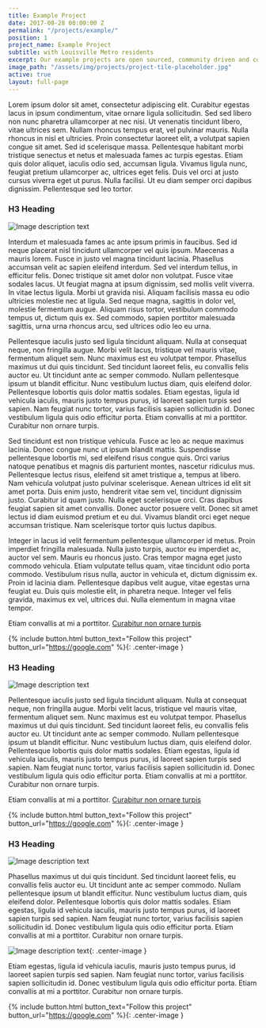 ```yaml
---
title: Example Project
date: 2017-08-28 00:00:00 Z
permalink: "/projects/example/"
position: 1
project_name: Example Project
subtitle: with Louisville Metro residents
excerpt: Our example projects are open sourced, community driven and cutting edge.
image_path: "/assets/img/projects/project-tile-placeholder.jpg"
active: true
layout: full-page
---
```


Lorem ipsum dolor sit amet, consectetur adipiscing elit. Curabitur egestas lacus in ipsum condimentum, vitae ornare ligula sollicitudin. Sed sed libero non nunc pharetra ullamcorper at nec nisi. Ut venenatis tincidunt libero, vitae ultrices sem. Nullam rhoncus tempus erat, vel pulvinar mauris. Nulla rhoncus in nisl et ultricies. Proin consectetur laoreet elit, a volutpat sapien congue sit amet. Sed id scelerisque massa. Pellentesque habitant morbi tristique senectus et netus et malesuada fames ac turpis egestas. Etiam quis dolor aliquet, iaculis odio sed, accumsan ligula. Vivamus ligula nunc, feugiat pretium ullamcorper ac, ultrices eget felis. Duis vel orci at justo cursus viverra eget ut purus. Nulla facilisi. Ut eu diam semper orci dapibus dignissim. Pellentesque sed leo tortor.

### H3 Heading

![Image description text](http://via.placeholder.com/800x300)

Interdum et malesuada fames ac ante ipsum primis in faucibus. Sed id neque placerat nisl tincidunt ullamcorper vel quis ipsum. Maecenas a mauris lorem. Fusce in justo vel magna tincidunt lacinia. Phasellus accumsan velit ac sapien eleifend interdum. Sed vel interdum tellus, in efficitur felis. Donec tristique sit amet dolor non volutpat. Fusce vitae sodales lacus. Ut feugiat magna at ipsum dignissim, sed mollis velit viverra. In vitae lectus ligula. Morbi ut gravida nisi. Aliquam facilisis massa eu odio ultricies molestie nec at ligula. Sed neque magna, sagittis in dolor vel, molestie fermentum augue. Aliquam risus tortor, vestibulum commodo tempus ut, dictum quis ex. Sed commodo, sapien porttitor malesuada sagittis, urna urna rhoncus arcu, sed ultrices odio leo eu urna.

Pellentesque iaculis justo sed ligula tincidunt aliquam. Nulla at consequat neque, non fringilla augue. Morbi velit lacus, tristique vel mauris vitae, fermentum aliquet sem. Nunc maximus est eu volutpat tempor. Phasellus maximus ut dui quis tincidunt. Sed tincidunt laoreet felis, eu convallis felis auctor eu. Ut tincidunt ante ac semper commodo. Nullam pellentesque ipsum ut blandit efficitur. Nunc vestibulum luctus diam, quis eleifend dolor. Pellentesque lobortis quis dolor mattis sodales. Etiam egestas, ligula id vehicula iaculis, mauris justo tempus purus, id laoreet sapien turpis sed sapien. Nam feugiat nunc tortor, varius facilisis sapien sollicitudin id. Donec vestibulum ligula quis odio efficitur porta. Etiam convallis at mi a porttitor. Curabitur non ornare turpis.

Sed tincidunt est non tristique vehicula. Fusce ac leo ac neque maximus lacinia. Donec congue nunc ut ipsum blandit mattis. Suspendisse pellentesque lobortis mi, sed eleifend risus congue quis. Orci varius natoque penatibus et magnis dis parturient montes, nascetur ridiculus mus. Pellentesque lectus risus, eleifend sit amet tristique a, tempus at libero. Nam vehicula volutpat justo pulvinar scelerisque. Aenean ultrices id elit sit amet porta. Duis enim justo, hendrerit vitae sem vel, tincidunt dignissim justo. Curabitur id quam justo. Nulla eget scelerisque orci. Cras dapibus feugiat sapien sit amet convallis. Donec auctor posuere velit. Donec sit amet lectus id diam euismod pretium et eu dui. Vivamus blandit orci eget neque accumsan tristique. Nam scelerisque tortor quis luctus dapibus.

Integer in lacus id velit fermentum pellentesque ullamcorper id metus. Proin imperdiet fringilla malesuada. Nulla justo turpis, auctor eu imperdiet ac, auctor vel sem. Mauris eu rhoncus justo. Cras tempor magna eget justo commodo vehicula. Etiam vulputate tellus quam, vitae tincidunt odio porta commodo. Vestibulum risus nulla, auctor in vehicula et, dictum dignissim ex. Proin id lacinia diam. Pellentesque dapibus velit augue, vitae egestas urna feugiat eu. Duis quis molestie elit, in pharetra neque. Integer vel felis gravida, maximus ex vel, ultrices dui. Nulla elementum in magna vitae tempor.

Etiam convallis at mi a porttitor. [Curabitur non ornare turpis](https://louisvilleky.gov)

{% include button.html button_text="Follow this project" button_url="https://google.com" %}{: .center-image }

### H3 Heading

![Image description text](http://via.placeholder.com/800x200)

Pellentesque iaculis justo sed ligula tincidunt aliquam. Nulla at consequat neque, non fringilla augue. Morbi velit lacus, tristique vel mauris vitae, fermentum aliquet sem. Nunc maximus est eu volutpat tempor. Phasellus maximus ut dui quis tincidunt. Sed tincidunt laoreet felis, eu convallis felis auctor eu. Ut tincidunt ante ac semper commodo. Nullam pellentesque ipsum ut blandit efficitur. Nunc vestibulum luctus diam, quis eleifend dolor. Pellentesque lobortis quis dolor mattis sodales. Etiam egestas, ligula id vehicula iaculis, mauris justo tempus purus, id laoreet sapien turpis sed sapien. Nam feugiat nunc tortor, varius facilisis sapien sollicitudin id. Donec vestibulum ligula quis odio efficitur porta. Etiam convallis at mi a porttitor. Curabitur non ornare turpis.

Etiam convallis at mi a porttitor. [Curabitur non ornare turpis](https://louisvilleky.gov)

{% include button.html button_text="Follow this project" button_url="https://google.com" %}{: .center-image }

### H3 Heading

![Image description text](http://via.placeholder.com/800x300)

Phasellus maximus ut dui quis tincidunt. Sed tincidunt laoreet felis, eu convallis felis auctor eu. Ut tincidunt ante ac semper commodo. Nullam pellentesque ipsum ut blandit efficitur. Nunc vestibulum luctus diam, quis eleifend dolor. Pellentesque lobortis quis dolor mattis sodales. Etiam egestas, ligula id vehicula iaculis, mauris justo tempus purus, id laoreet sapien turpis sed sapien. Nam feugiat nunc tortor, varius facilisis sapien sollicitudin id. Donec vestibulum ligula quis odio efficitur porta. Etiam convallis at mi a porttitor. Curabitur non ornare turpis.

![Image description text](http://via.placeholder.com/200){: .center-image }

Etiam egestas, ligula id vehicula iaculis, mauris justo tempus purus, id laoreet sapien turpis sed sapien. Nam feugiat nunc tortor, varius facilisis sapien sollicitudin id. Donec vestibulum ligula quis odio efficitur porta. Etiam convallis at mi a porttitor. Curabitur non ornare turpis.

{% include button.html button_text="Follow this project" button_url="https://google.com" %}{: .center-image }
